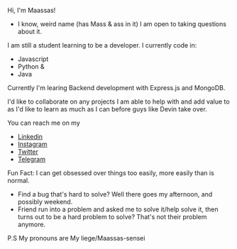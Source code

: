 Hi, I'm Maassas!
- I know, weird name (has Mass & ass in it) I am open to taking questions about it.

I am still a student learning to be a developer.
I currently code in:
  - Javascript
  - Python &
  - Java

Currently I'm learing Backend development with Express.js and MongoDB.

I'd like to collaborate on any projects I am able to help with and add value to as I'd like to learn as much as I can before guys like Devin take over.

You can reach me on my 
  - [Linkedin](https://www.linkedin.com/in/maassas-t-145470282/)
  - [Instagram](https://www.instagram.com/masesem7/)
  - [Twitter](https://x.com/MasesEm07)
  - [Telegram](https://t.me/Maxdout)

Fun Fact: I can get obsessed over things too easily, more easily than is normal. 
  - Find a bug that's hard to solve? Well there goes my afternoon, and possibly weekend.
  - Friend run into a problem and asked me to solve it/help solve it, then turns out to be a hard problem to solve? That's not their problem anymore.



P.S My pronouns are My liege/Maassas-sensei
<!---
MaxVSCJP/MaxVSCJP is a ✨ special ✨ repository because its `README.md` (this file) appears on your GitHub profile.
You can click the Preview link to take a look at your changes.
--->
